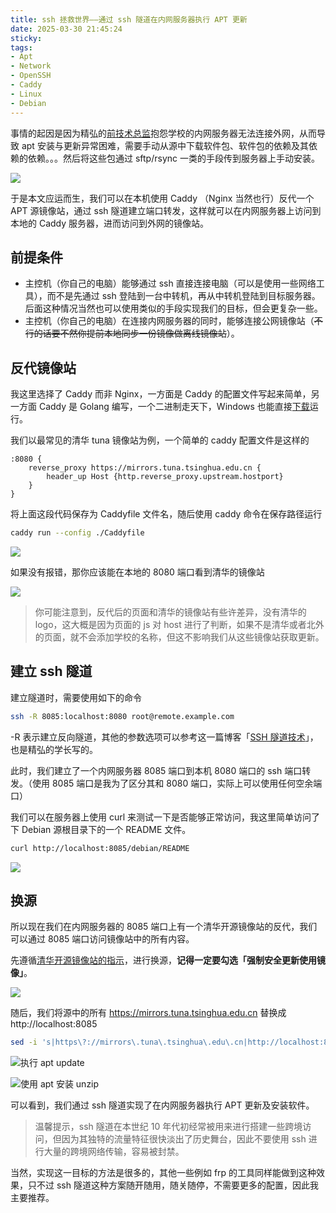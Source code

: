 ```yaml
---
title: ssh 拯救世界——通过 ssh 隧道在内网服务器执行 APT 更新
date: 2025-03-30 21:45:24
sticky:
tags:
- Apt
- Network
- OpenSSH
- Caddy
- Linux
- Debian
---
```


事情的起因是因为精弘的[前技术总监](https://blog.cnpatrickstar.com/)抱怨学校的内网服务器无法连接外网，从而导致 apt 安装与更新异常困难，需要手动从源中下载软件包、软件包的依赖及其依赖的依赖。。。然后将这些包通过 sftp/rsync 一类的手段传到服务器上手动安装。

![](https://static.031130.xyz/uploads/2025/03/30/0447b7d64886a.webp)

于是本文应运而生，我们可以在本机使用 Caddy （Nginx 当然也行）反代一个 APT 源镜像站，通过 ssh 隧道建立端口转发，这样就可以在内网服务器上访问到本地的 Caddy 服务器，进而访问到外网的镜像站。

## 前提条件

- 主控机（你自己的电脑）能够通过 ssh 直接连接电脑（可以是使用一些网络工具），而不是先通过 ssh 登陆到一台中转机，再从中转机登陆到目标服务器。后面这种情况当然也可以使用类似的手段实现我们的目标，但会更复杂一些。
- 主控机（你自己的电脑）在连接内网服务器的同时，能够连接公网镜像站（~~不行的话要不然你提前本地同步一份镜像做离线镜像站~~）。

## 反代镜像站

我这里选择了 Caddy 而非 Nginx，一方面是 Caddy 的配置文件写起来简单，另一方面 Caddy 是 Golang 编写，一个二进制走天下，Windows 也能直接[下载](https://caddyserver.com/download)运行。

我们以最常见的清华 tuna 镜像站为例，一个简单的 caddy 配置文件是这样的

```nginx
:8080 {
    reverse_proxy https://mirrors.tuna.tsinghua.edu.cn {
        header_up Host {http.reverse_proxy.upstream.hostport}
    }
}
```

将上面这段代码保存为 Caddyfile 文件名，随后使用 caddy 命令在保存路径运行

```bash
caddy run --config ./Caddyfile
```

![](https://static.031130.xyz/uploads/2025/03/30/8ef15a08e4852.webp)

如果没有报错，那你应该能在本地的 8080 端口看到清华的镜像站

![](https://static.031130.xyz/uploads/2025/03/30/a9083c95c07a2.webp)

> 你可能注意到，反代后的页面和清华的镜像站有些许差异，没有清华的 logo，这大概是因为页面的 js 对 host 进行了判断，如果不是清华或者北外的页面，就不会添加学校的名称，但这不影响我们从这些镜像站获取更新。

## 建立 ssh 隧道

建立隧道时，需要使用如下的命令

```bash
ssh -R 8085:localhost:8080 root@remote.example.com
```

-R 表示建立反向隧道，其他的参数选项可以参考这一篇博客「[SSH 隧道技术](https://www.entropy-tree.top/2024/04/18/ssh-tunneling-techniques/)」，也是精弘的学长写的。

此时，我们建立了一个内网服务器 8085 端口到本机 8080 端口的 ssh 端口转发。（使用 8085 端口是我为了区分其和 8080 端口，实际上可以使用任何空余端口）

我们可以在服务器上使用 curl 来测试一下是否能够正常访问，我这里简单访问了下 Debian 源根目录下的一个 README 文件。

```bash
curl http://localhost:8085/debian/README
```

![](https://static.031130.xyz/uploads/2025/03/30/597c4af0d398d.webp)

## 换源

所以现在我们在内网服务器的 8085 端口上有一个清华开源镜像站的反代，我们可以通过 8085 端口访问镜像站中的所有内容。

先遵循[清华开源镜像站的指示](https://mirrors.tuna.tsinghua.edu.cn/help/debian/)，进行换源，**记得一定要勾选「强制安全更新使用镜像」**。

![](https://static.031130.xyz/uploads/2025/03/30/46e3c7030ded4.webp)

随后，我们将源中的所有 https://mirrors.tuna.tsinghua.edu.cn 替换成 http://localhost:8085

```bash
sed -i 's|https\?://mirrors\.tuna\.tsinghua\.edu\.cn|http://localhost:8085|g' `grep -rlE 'http(s)?://mirrors\.tuna\.tsinghua\.edu\.cn' /etc/apt/`
```

![执行 apt update](https://static.031130.xyz/uploads/2025/03/30/a8f0c70d48f5b.webp)

![使用 apt 安装 unzip](https://static.031130.xyz/uploads/2025/03/30/07919bf939e92.webp)

可以看到，我们通过 ssh 隧道实现了在内网服务器执行 APT 更新及安装软件。

> 温馨提示，ssh 隧道在本世纪 10 年代初经常被用来进行搭建一些跨境访问，但因为其独特的流量特征很快淡出了历史舞台，因此不要使用 ssh 进行大量的跨境网络传输，容易被封禁。

当然，实现这一目标的方法是很多的，其他一些例如 frp 的工具同样能做到这种效果，只不过 ssh 隧道这种方案随开随用，随关随停，不需要更多的配置，因此我主要推荐。
